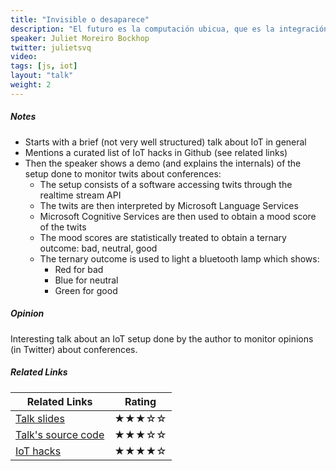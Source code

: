```yaml
---
title: "Invisible o desaparece"
description: "El futuro es la computación ubicua, que es la integración de la informática en el entorno de la persona, de forma que los ordenadores no se perciban como objetos diferenciados. La idea es interactuar de manera natural con sus dispositivos y realizar cualquier tarea de manera completamente transparente, un paso más allá en el paradigma del uso de los ordenadores de sobremesa. La revolución invisible está aquí y tenemos que estar preparados. La 'inteligencia ambiental' que tan estrechamente ligada está al IoT se asocia erróneamente a C/C++, Java, Python y otros lenguajes, sin embargo hay un sinfín de dispositivos que permiten ser programados con JavaScript. En esta charla veremos la cantidad de dispositivos del mercado que pueden ser programados en JavaScript, y con esto como base, haremos una demo completa de cómo comunicar con todo tipo de artilugios que tengamos en casa."
speaker: Juliet Moreiro Bockhop
twitter: julietsvq
video:
tags: [js, iot]
layout: "talk"
weight: 2
---
```


<article id="1">

##### Notes

- Starts with a brief (not very well structured) talk about IoT in general
- Mentions a curated list of IoT hacks in Github (see related links)
- Then the speaker shows a demo (and explains the internals) of the setup done to monitor twits about conferences:
	- The setup consists of a software accessing twits through the realtime stream API
	- The twits are then interpreted by Microsoft Language Services
	- Microsoft Cognitive Services are then used to obtain a mood score of the twits
	- The mood scores are statistically treated to obtain a ternary outcome: bad, neutral, good
	- The ternary outcome is used to light a bluetooth lamp which shows:
		- Red for bad
		- Blue for neutral
		- Green for good

</article>

<article id="2">

##### Opinion

Interesting talk about an IoT setup done by the author to monitor opinions (in Twitter) about conferences.

</article>

<article id="3">

##### Related Links

Related Links | Rating
--- | ---
[Talk slides](https://github.com/esmsdn/TechSum2016/blob/master/Presentaciones/Track%205%20-%20Cognitive%20Services%20%26%20Conversations%20as%20a%20Platform/53%20(DIY)%20Crea%20tu%20propio%20notwificador%20-%20Isabel%20Cabezas%20y%20Juliet%20Moreiro.pdf) | ★★★☆☆
[Talk's source code](https://github.com/isabelcabezasm/notwificador) | ★★★☆☆
[IoT hacks](https://github.com/nebgnahz/awesome-iot-hacks) | ★★★★☆
</article>
